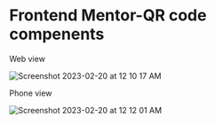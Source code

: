 # Frontend Mentor-QR code compenents

Web view

![Screenshot 2023-02-20 at 12 10 17 AM](https://user-images.githubusercontent.com/112312834/219960144-89a32ec3-eaef-4ed1-a464-797dae8945c2.png)

Phone view

![Screenshot 2023-02-20 at 12 12 01 AM](https://user-images.githubusercontent.com/112312834/219960223-b5c51cef-226a-4ffa-97ea-35c051d1946d.png)
